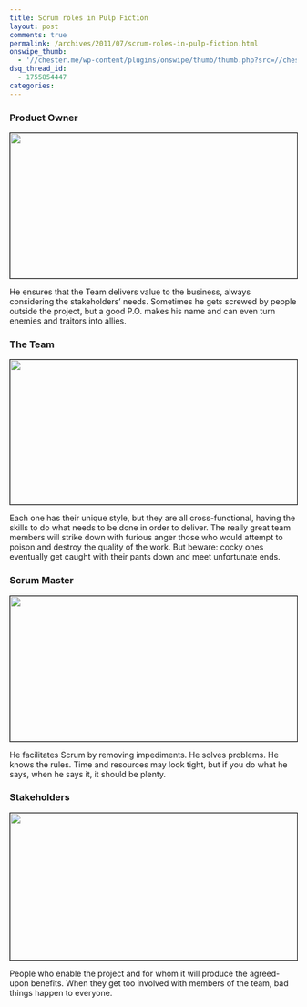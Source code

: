 ```yaml
---
title: Scrum roles in Pulp Fiction
layout: post
comments: true
permalink: /archives/2011/07/scrum-roles-in-pulp-fiction.html
onswipe_thumb:
  - '//chester.me/wp-content/plugins/onswipe/thumb/thumb.php?src=//chester.me/wp-content/uploads/2011/07/mia_wallace.jpg&amp;w=600&amp;h=800&amp;zc=1&amp;q=75&amp;f=0'
dsq_thread_id:
  - 1755854447
categories:
---
```

### Product Owner

<p style="text-align: center;">
  <img class="aligncenter size-full wp-image-6150" style="border: 1px solid black;" title="Marcelus Wallace, the Product Owner" src="//chester.me/wp-content/uploads/2011/07/marcelus_wallace.jpg" alt="" width="600" height="255" />
</p>

He ensures that the Team delivers value to the business, always considering the stakeholders&#8217; needs. Sometimes he gets screwed by people outside the project, but a good P.O. makes his name and can even turn enemies and traitors into allies.

### The Team

<p style="text-align: center;">
  <img class="aligncenter size-full wp-image-6151" style="border: 1px solid black;" title="Jules Winnfield and Vincent Vega, the Team" src="//chester.me/wp-content/uploads/2011/07/jules_winnfield_and_vincent_vega.jpg" alt="" width="600" height="254" />
</p>

Each one has their unique style, but they are all cross-functional, having the skills to do what needs to be done in order to deliver. The really great team members will strike down with furious anger those who would attempt to poison and destroy the quality of the work. But beware: cocky ones eventually get caught with their pants down and meet unfortunate ends.

### Scrum Master

<p style="text-align: center;">
  <img class="aligncenter" style="border: 1px solid black;" title="Winston Wolfe, the Scrum Master" src="//chester.me/wp-content/uploads/2011/07/winston_wolfe.jpg" alt="" width="600" height="255" />
</p>

He facilitates Scrum by removing impediments. He solves problems. He knows the rules. Time and resources may look tight, but if you do what he says, when he says it, it should be plenty.

### Stakeholders

<p style="text-align: center;">
  <img class="size-full wp-image-6158" style="border: 1px solid black;" title="Mia Wallace, a stakeholder" src="//chester.me/wp-content/uploads/2011/07/mia_wallace.jpg" alt="" width="600" height="258" />
</p>

People who enable the project and for whom it will produce the agreed-upon benefits. When they get too involved with members of the team, bad things happen to everyone.
